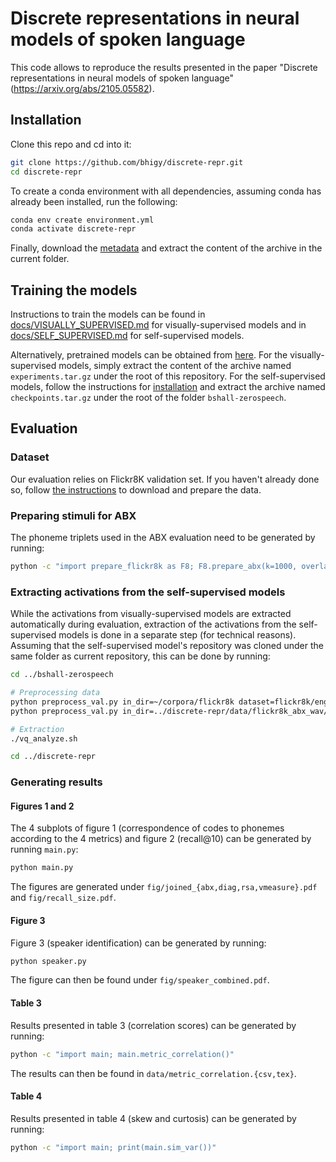 # Discrete representations in neural models of spoken language

This code allows to reproduce the results presented in the paper "Discrete representations in neural models of spoken language" (https://arxiv.org/abs/2105.05582).

## Installation

Clone this repo and cd into it:

```sh
git clone https://github.com/bhigy/discrete-repr.git
cd discrete-repr
```

To create a conda environment with all dependencies, assuming conda has already been installed, run the following:

```sh
conda env create environment.yml
conda activate discrete-repr
```

Finally, download the [metadata](https://zenodo.org/record/5547705/files/metadata.tar.gz?download=1) and extract the
content of the archive in the current folder.

## Training the models

Instructions to train the models can be found in [docs/VISUALLY_SUPERVISED.md](docs/VISUALLY_SUPERVISED.md) for visually-supervised models and
in [docs/SELF_SUPERVISED.md](docs/SELF_SUPERVISED.md) for self-supervised models.

Alternatively, pretrained models can be obtained from [here](https://zenodo.org/record/5547705). For the visually-supervised models, simply extract the content of the archive named `experiments.tar.gz` under the root of this repository. For the self-supervised models, follow the instructions for [installation](docs/SELF_SUPERVISED.md#Installation) and extract the archive named `checkpoints.tar.gz` under the root
of the folder `bshall-zerospeech`.

## Evaluation

### Dataset

Our evaluation relies on Flickr8K validation set. If you haven't already done so, follow [the instructions](docs/DATA.md) to download and prepare the data.

### Preparing stimuli for ABX

The phoneme triplets used in the ABX evaluation need to be generated by running:

```bash
python -c "import prepare_flickr8k as F8; F8.prepare_abx(k=1000, overlap=False)"
```

### Extracting activations from the self-supervised models

While the activations from visually-supervised models are extracted automatically during evaluation, extraction of the
activations from the self-supervised models is done in a separate step (for technical reasons). Assuming that the self-supervised model's repository was cloned under the same folder as current repository, this can be done by running:

```bash
cd ../bshall-zerospeech

# Preprocessing data
python preprocess_val.py in_dir=~/corpora/flickr8k dataset=flickr8k/english
python preprocess_val.py in_dir=../discrete-repr/data/flickr8k_abx_wav/ dataset=flickr8k/english_triplets

# Extraction
./vq_analyze.sh

cd ../discrete-repr
```

### Generating results

#### Figures 1 and 2

The 4 subplots of figure 1 (correspondence of codes to phonemes according to the 4 metrics) and figure 2 (recall@10) can be generated by
running `main.py`:

```bash
python main.py
```

The figures are generated under `fig/joined_{abx,diag,rsa,vmeasure}.pdf` and `fig/recall_size.pdf`.

#### Figure 3

Figure 3 (speaker identification) can be generated by running:

```bash
python speaker.py
```

The figure can then be found under `fig/speaker_combined.pdf`.

#### Table 3

Results presented in table 3 (correlation scores) can be generated by running:

```bash
python -c "import main; main.metric_correlation()"
```

The results can then be found in `data/metric_correlation.{csv,tex}`.

#### Table 4

Results presented in table 4 (skew and curtosis) can be generated by running:

```bash
python -c "import main; print(main.sim_var())"
```
